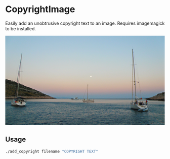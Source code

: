# CopyrightImage

Easily add an unobtrusive copyright text to an image. Requires imagemagick to be installed.

![Example image](https://github.com/themcaffee/CopyrightImage/blob/master/examples/example-cc.jpg?raw=true)

## Usage


``` bash
./add_copyright filename "COPYRIGHT TEXT"
```
